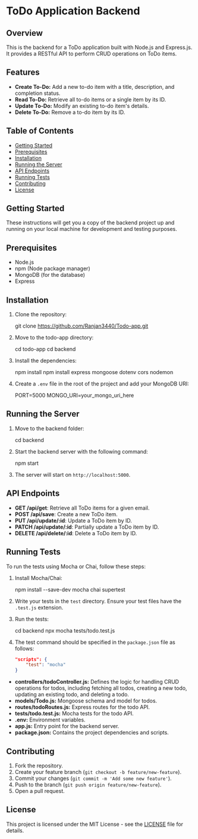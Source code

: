 # ToDo Application Backend

## Overview

This is the backend for a ToDo application built with Node.js and Express.js. It provides a RESTful API to perform CRUD operations on ToDo items.


## Features

- **Create To-Do:** Add a new to-do item with a title, description, and completion status.
- **Read To-Do:** Retrieve all to-do items or a single item by its ID.
- **Update To-Do:** Modify an existing to-do item's details.
- **Delete To-Do:** Remove a to-do item by its ID.
## Table of Contents

- [Getting Started](#getting-started)
- [Prerequisites](#prerequisites)
- [Installation](#installation)
- [Running the Server](#running-the-server)
- [API Endpoints](#api-endpoints)
- [Running Tests](#running-tests)
- [Contributing](#contributing)
- [License](#license)

## Getting Started

These instructions will get you a copy of the backend project up and running on your local machine for development and testing purposes.

## Prerequisites

- Node.js
- npm (Node package manager)
- MongoDB (for the database)
- Express

## Installation

1. Clone the repository:
   
    git clone https://github.com/Ranjan3440/Todo-app.git
  

2. Move to the todo-app directory:
   
    cd todo-app
    cd backend
   

4. Install the dependencies:
    
    npm install
    npm install express mongoose dotenv cors nodemon
   
5. Create a `.env` file in the root of the project and add your MongoDB URI:
   
    PORT=5000
    MONGO_URI=your_mongo_uri_here
    

## Running the Server

1. Move to the backend folder:
  
    cd backend
   

2. Start the backend server with the following command:
    
    npm start
    

3. The server will start on `http://localhost:5000`.

## API Endpoints

- **GET /api/get**: Retrieve all ToDo items for a given email.
- **POST /api/save**: Create a new ToDo item.
- **PUT /api/update/:id**: Update a ToDo item by ID.
- **PATCH /api/update/:id**: Partially update a ToDo item by ID.
- **DELETE /api/delete/:id**: Delete a ToDo item by ID.

## Running Tests

To run the tests using Mocha or Chai, follow these steps:

1. Install Mocha/Chai:
   
    npm install --save-dev mocha chai supertest
    

2. Write your tests in the `test` directory. Ensure your test files have the `.test.js` extension.

3. Run the tests:
    
    cd backend
    npx mocha tests/todo.test.js
  
4. The test command should be specified in the `package.json` file as follows:
    ```json
    "scripts": {
        "test": "mocha"
    }
    ```

- **controllers/todoController.js:** Defines the logic for handling CRUD operations for todos, including fetching all todos, creating a new todo, updating an existing todo, and deleting a todo.
- **models/Todo.js:** Mongoose schema and model for todos.
- **routes/todoRoutes.js:** Express routes for the todo API.
- **tests/todo.test.js:** Mocha tests for the todo API.
- **.env:** Environment variables.
- **app.js:** Entry point for the backend server.
- **package.json:** Contains the project dependencies and scripts.

## Contributing

1. Fork the repository.
2. Create your feature branch (`git checkout -b feature/new-feature`).
3. Commit your changes (`git commit -m 'Add some new feature'`).
4. Push to the branch (`git push origin feature/new-feature`).
5. Open a pull request.

## License

This project is licensed under the MIT License - see the [LICENSE](LICENSE) file for details.

